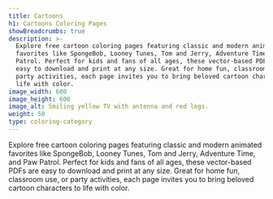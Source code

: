 ```yaml
---
title: Cartoons
h1: Cartoons Coloring Pages
showBreadcrumbs: true
description: >-
  Explore free cartoon coloring pages featuring classic and modern animated
  favorites like SpongeBob, Looney Tunes, Tom and Jerry, Adventure Time, and Paw
  Patrol. Perfect for kids and fans of all ages, these vector-based PDFs are
  easy to download and print at any size. Great for home fun, classroom use, or
  party activities, each page invites you to bring beloved cartoon characters to
  life with color.
image_width: 600
image_height: 600
image_alt: Smiling yellow TV with antenna and red legs.
weight: 50
type: coloring-category
---
```


Explore free cartoon coloring pages featuring classic and modern animated favorites like SpongeBob, Looney Tunes, Tom and Jerry, Adventure Time, and Paw Patrol. Perfect for kids and fans of all ages, these vector-based PDFs are easy to download and print at any size. Great for home fun, classroom use, or party activities, each page invites you to bring beloved cartoon characters to life with color.